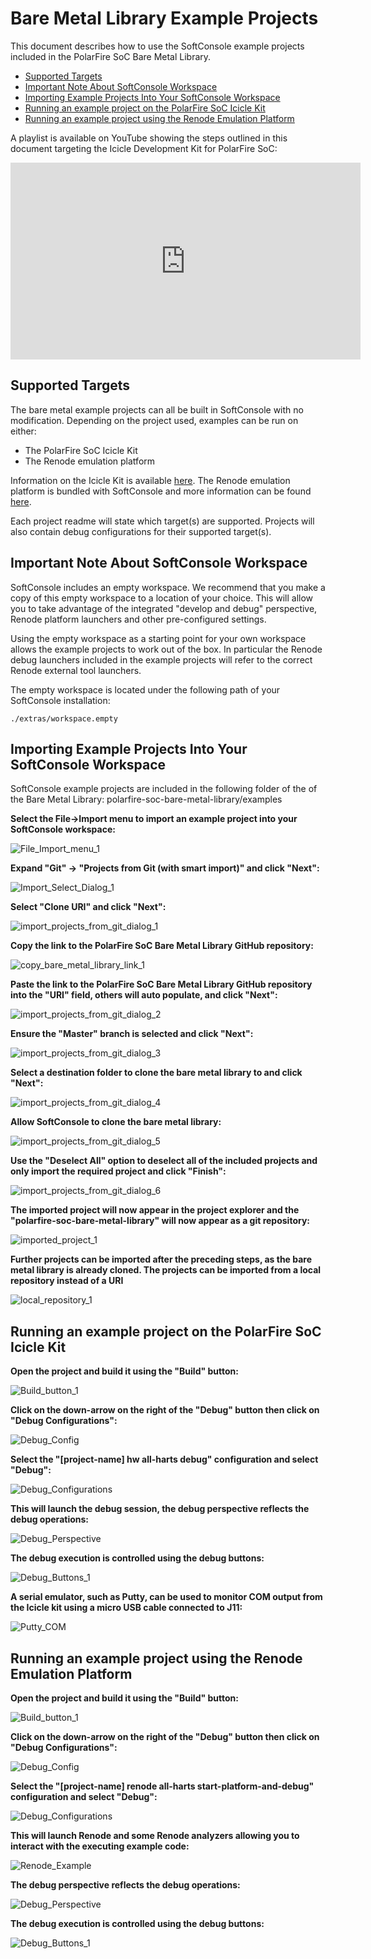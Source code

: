 # Bare Metal Library Example Projects
This document describes how to use the SoftConsole example projects included in the PolarFire SoC Bare Metal Library.

- [Supported Targets](#supported-targets)
- [Important Note About SoftConsole Workspace](#softconsole-workspace)
- [Importing Example Projects Into Your SoftConsole Workspace](#importing-projetcs)
- [Running an example project on the PolarFire SoC Icicle Kit](#run-icicle)
- [Running an example project using the Renode Emulation Platform](#run-renode)

A playlist is available on YouTube showing the steps outlined in this document targeting the Icicle Development Kit for PolarFire SoC:

<iframe width="560" height="315" src="https://www.youtube.com/embed/videoseries?list=PL9B4edd-p2ahc3AQdBAmGfAyo_pcDW0Tg" frameborder="0" allow="accelerometer; autoplay; clipboard-write; encrypted-media; gyroscope; picture-in-picture" allowfullscreen></iframe>

<a name="supported-targets"></a> 

## Supported Targets
The bare metal example projects can all be built in SoftConsole with no modification. Depending on the project used, examples can be run on either:
- The PolarFire SoC Icicle Kit
- The Renode emulation platform

Information on the Icicle Kit is available [here](https://microsemi.com/icicle). The Renode emulation platform is bundled with SoftConsole and more information can be found [here](https://renode.io).

Each project readme will state which target(s) are supported. Projects will also contain debug configurations for their supported target(s).

<a name="softconsole-workspace"></a> 

## Important Note About SoftConsole Workspace
SoftConsole includes an empty workspace. We recommend that you make a copy of
this empty workspace to a location of your choice. This will allow you to take
advantage of the integrated "develop and debug" perspective, Renode platform
launchers and other pre-configured settings.

Using the empty workspace as a starting point for your own workspace allows the
example projects to work out of the box. In particular the Renode debug launchers
included in the example projects will refer to the correct Renode external tool
launchers.

The empty workspace is located under the following path of your SoftConsole
installation:

    ./extras/workspace.empty

<a name="importing-projetcs"></a> 
## Importing Example Projects Into Your SoftConsole Workspace
SoftConsole example projects are included in the following folder of the of the
Bare Metal Library: polarfire-soc-bare-metal-library/examples

**Select the File->Import menu to import an example project into your SoftConsole workspace:**

   ![File_Import_menu_1](images/file_import_menu_1.png)


**Expand "Git" -> "Projects from Git (with smart import)" and click "Next":**

   ![Import_Select_Dialog_1](images/import_select_dialog_1.png)

**Select "Clone URI" and click "Next":**

   ![import_projects_from_git_dialog_1](images/import_projects_from_git_dialog_1.png)


**Copy the link to the PolarFire SoC Bare Metal Library GitHub repository:**

   ![copy_bare_metal_library_link_1](images/copy_bare_metal_library_link_1.png)   

**Paste the link to the PolarFire SoC Bare Metal Library GitHub repository into the "URI" field, others will auto populate, and click "Next":**

   ![import_projects_from_git_dialog_2](images/import_projects_from_git_dialog_2.png)


**Ensure the "Master" branch is selected and click "Next":**

   ![import_projects_from_git_dialog_3](images/import_projects_from_git_dialog_3.png)   


**Select a destination folder to clone the bare metal library to and click "Next":**

   ![import_projects_from_git_dialog_4](images/import_projects_from_git_dialog_4.png)    


**Allow SoftConsole to clone the bare metal library:**

   ![import_projects_from_git_dialog_5](images/import_projects_from_git_dialog_5.png)       


**Use the "Deselect All" option to deselect all of the included projects and only import the required project and click "Finish":**

   ![import_projects_from_git_dialog_6](images/import_projects_from_git_dialog_6.png)       

**The imported project will now appear in the project explorer and the "polarfire-soc-bare-metal-library" will now appear as a git repository:**

   ![imported_project_1](images/imported_project_1.png)          

**Further projects can be imported after the preceding steps, as the bare metal library is already cloned. The projects can be imported from a local repository instead of a URI**

   ![local_repository_1](images/local_repository_1.png)     


<a name="run-icicle"></a> 
## Running an example project on the PolarFire SoC Icicle Kit
**Open the project and build it using the "Build" button:**

   ![Build_button_1](images/build_button_1.png)


**Click on the down-arrow on the right of the "Debug" button then click on "Debug Configurations":**

   ![Debug_Config](images/debug_config.png)


**Select the "[project-name] hw all-harts debug" configuration and select "Debug":**

   ![Debug_Configurations](images/debug_configurations_hw.png)


**This will launch the debug session, the debug perspective reflects the debug operations:**

   ![Debug_Perspective](images/debug_perspective_hw.png)


**The debug execution is controlled using the debug buttons:**

   ![Debug_Buttons_1](images/debug_buttons_1.png)


**A serial emulator, such as Putty, can be used to monitor COM output from the Icicle kit using a micro USB cable connected to J11:**

   ![Putty_COM](images/putty_com.png)


<a name="run-renode"></a> 
## Running an example project using the Renode Emulation Platform
**Open the project and build it using the "Build" button:**

   ![Build_button_1](images/build_button_1.png)


**Click on the down-arrow on the right of the "Debug" button then click on "Debug Configurations":**

   ![Debug_Config](images/debug_config.png)


**Select the "[project-name] renode all-harts start-platform-and-debug" configuration and select "Debug":**

   ![Debug_Configurations](images/debug_configurations_renode.png)


**This will launch Renode and some Renode analyzers allowing you to interact with the executing example code:**

   ![Renode_Example](images/renode_example.png)


**The debug perspective reflects the debug operations:**

   ![Debug_Perspective](images/debug_perspective_renode.png)


**The debug execution is controlled using the debug buttons:**

   ![Debug_Buttons_1](images/debug_buttons_1.png)

